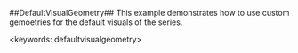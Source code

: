 ﻿##DefaultVisualGeometry##
This example demonstrates how to use custom gemoetries for the default visuals of the series.

<keywords: defaultvisualgeometry>
